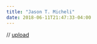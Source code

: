 ```yaml
---
title: "Jason T. Micheli"
date: 2018-06-11T21:47:33-04:00
---
```


// [upload](https://www.dropbox.com/request/wy2bpeElWHPDkOt3koSm)
